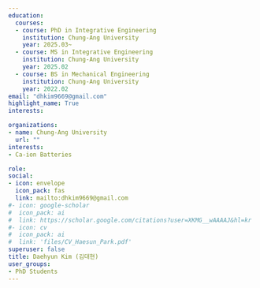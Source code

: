 ```yaml
---
education:
  courses:
  - course: PhD in Integrative Engineering
    institution: Chung-Ang University
    year: 2025.03~
  - course: MS in Integrative Engineering
    institution: Chung-Ang University
    year: 2025.02  
  - course: BS in Mechanical Engineering
    institution: Chung-Ang University
    year: 2022.02
email: "dhkim9669@gmail.com"
highlight_name: True
interests:

organizations:
- name: Chung-Ang University
  url: ""
interests:
- Ca-ion Batteries

role: 
social:
- icon: envelope
  icon_pack: fas
  link: mailto:dhkim9669@gmail.com
#- icon: google-scholar
#  icon_pack: ai
#  link: https://scholar.google.com/citations?user=XKMG__wAAAAJ&hl=kr
#- icon: cv
#  icon_pack: ai
#  link: 'files/CV_Haesun_Park.pdf'
superuser: false
title: Daehyun Kim (김대현)
user_groups:
- PhD Students
---
```



